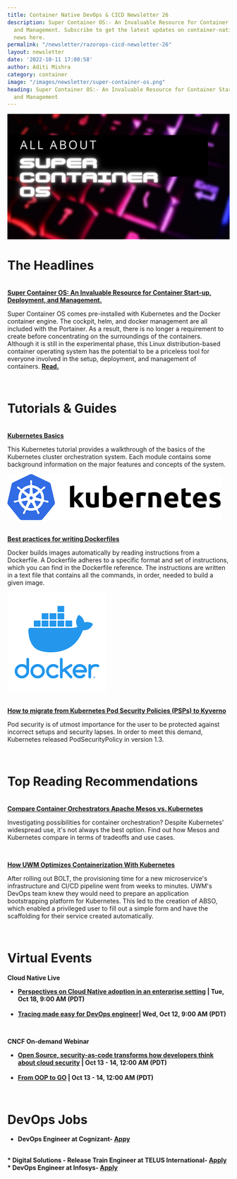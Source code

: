 ```yaml
---
title: Container Native DevOps & CICD Newsletter 26
description: Super Container OS:- An Invaluable Resource for Container Start-up, Deployment,
  and Management. Subscribe to get the latest updates on container-native & DevOps
  news here.
permalink: "/newsletter/razorops-cicd-newsletter-26"
layout: newsletter
date: '2022-10-11 17:00:58'
author: Aditi Mishra
category: container
image: "/images/newsletter/super-container-os.png"
heading: Super Container OS:- An Invaluable Resource for Container Start-up, Deployment,
  and Management
---
```


![](\images\newsletter/super-container-os.png)
<br>

# The Headlines

<br>
<a href="https://list23.com/1087217-super-container-os-a-container-deployment-operating-system-is-now-available/" target="_blank"><b>Super Container OS: An Invaluable Resource for Container Start-up, Deployment, and Management.</b></a>
	
Super Container OS comes pre-installed with Kubernetes and the Docker container engine. The cockpit, helm, and docker management are all included with the Portainer. As a result, there is no longer a requirement to create before concentrating on the surroundings of the containers. Although it is still in the experimental phase, this Linux distribution-based container operating system has the potential to be a priceless tool for everyone involved in the setup, deployment, and management of containers. <a href="https://list23.com/1087217-super-container-os-a-container-deployment-operating-system-is-now-available/" target="_blank"><b>Read.</b></a>

<br>

# Tutorials & Guides

<br>
<a href="https://kubernetes.io/docs/tutorials/kubernetes-basics/" target="_blank"><b>Kubernetes Basics</b></a> 
	
<div class="row">
  <div class="col-sm-6">
  <p>
  This Kubernetes tutorial provides a walkthrough of the basics of the Kubernetes cluster orchestration system. Each module contains some background information on the major features and concepts of the system.
  </p>
  </div>
  <div class="col-sm-6">
    <img src="/images/newsletter/kubernetes-logo.png">
  </div>
</div>
	
<br>  
	
<a href="https://kubernetes.io/docs/tutorials/kubernetes-basics/" target="_blank"><b>Best practices for writing Dockerfiles</b></a>
	
<div class="row">
  <div class="col-sm-6">
  <p>
    Docker builds images automatically by reading instructions from a Dockerfile. A Dockerfile adheres to a specific format and set of instructions, which you can find in the Dockerfile reference. The instructions are written in a text file that contains all the commands, in order, needed to build a given image.
  </p>  
  </div>
  <div class="col-sm-6">
    <img src="/images/newsletter/docker-logo.png">
  </div>	
</div>  
	
<br>

<a href="https://nirmata.com/2022/09/29/how-to-migrate-from-kubernetes-pod-security-policies-to-kyverno/?utm_source=hs_email&utm_medium=email&_hsenc=p2ANqtz-_QsPgCluBkduVNHZ06gLGzdnybUijP6EqWNBQ2phgdz__-JyffnAK7QEzcpV9CPEub-7gG"><b>How to migrate from Kubernetes Pod Security Policies (PSPs) to Kyverno</b></a>
	
Pod security is of utmost importance for the user to be protected against incorrect setups and security lapses. In order to meet this demand, Kubernetes released PodSecurityPolicy in version 1.3.	
	
<br>
	
# Top Reading Recommendations
	
<br>  
<a href="https://www.techtarget.com/searchitoperations/tip/Compare-container-orchestrators-Apache-Mesos-vs-Kubernetes" target="_blank"><b>Compare Container Orchestrators Apache Mesos vs. Kubernetes</b></a>

Investigating possibilities for container orchestration? Despite Kubernetes' widespread use, it's not always the best option. Find out how Mesos and Kubernetes compare in terms of tradeoffs and use cases.
	
<br>

<a href="https://containerjournal.com/features/how-uwm-optimizes-containerization-with-kubernetes/" target="_blank"><b>How UWM Optimizes Containerization With Kubernetes</b></a>
	
After rolling out BOLT, the provisioning time for a new microservice's infrastructure and CI/CD pipeline went from weeks to minutes. UWM's DevOps team knew they would need to prepare an application bootstrapping platform for Kubernetes. This led to the creation of ABSO, which enabled a privileged user to fill out a simple form and have the scaffolding for their service created automatically.	
	
<br>  

# Virtual Events
	
<b>Cloud Native Live<b>
	
<ul>
<li>
<a href="https://community.cncf.io/events/details/cncf-cncf-online-programs-presents-cloud-native-live-perspectives-on-cloud-native-adoption-in-an-enterprise-setting/" target="_blank">Perspectives on Cloud Native adoption in an enterprise setting</a> | Tue, Oct 18, 9:00 AM (PDT)
</li>
<br>
<li>
<a href="https://community.cncf.io/events/details/cncf-cncf-online-programs-presents-cloud-native-live-tracing-made-easy-for-devops-engineer/" target="_blank">Tracing made easy for DevOps engineer</a>| Wed, Oct 12, 9:00 AM (PDT)
</li>

</ul>
	
<br>	

<b>CNCF On-demand Webinar</b>
	
<ul>

<li>
<a href="https://community.cncf.io/events/details/cncf-cncf-online-programs-presents-cncf-on-demand-webinar-open-source-security-as-code-transforms-how-developers-think-about-cloud-security/" target="_blank">Open Source, security-as-code transforms how developers think about cloud security</a> | Oct 13 - 14, 12:00 AM (PDT)
</li>
<br>
<li>
<a href="https://community.cncf.io/events/details/cncf-cncf-online-programs-presents-cncf-on-demand-webinar-from-oop-to-go/" target="_blank">From OOP to GO</a> | Oct 13 - 14, 12:00 AM (PDT)	
</li>

</ul>

<br>
	
# DevOps Jobs
	
* DevOps Engineer at Cognizant- <a href="https://careers.cognizant.com/in/en/apply?jobSeqNo=COGNGLOBAL00041450002&utm_campaign=google_jobs_apply&utm_source=google_jobs_apply&utm_medium=organic&pjid=06b3bfba-7bf9-48a8-9066-69512292b057&p_in_ref=https://www.google.com/&p_lang=en_in&refNum=COGNGLOBAL" target="_blank"><b>Appy</b></a>
<br>
* Digital Solutions - Release Train Engineer at TELUS International- <a href="https://www.linkedin.com/jobs/search/?currentJobId=3160500613&geoId=102713980&keywords=devops%20engineers&location=India&refresh=true" target="_blank"><b>Apply</b></a>
<br>
* DevOps Engineer at Infosys- <a href="https://www.linkedin.com/jobs/search/?currentJobId=3008553373&f_E=3%2C4&geoId=102713980&keywords=devops%20engineers&location=India&refresh=true" target="_blank"><b>Apply</b></a>